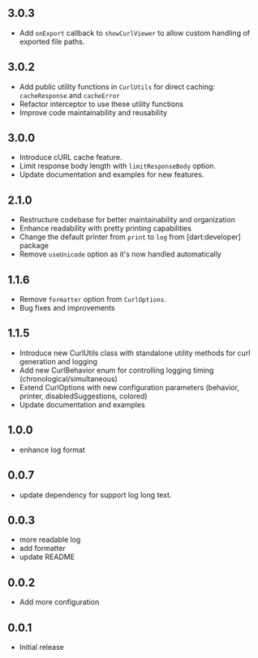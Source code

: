 ## 3.0.3

- Add `onExport` callback to `showCurlViewer` to allow custom handling of exported file paths.

## 3.0.2

- Add public utility functions in `CurlUtils` for direct caching: `cacheResponse` and `cacheError`
- Refactor interceptor to use these utility functions
- Improve code maintainability and reusability

## 3.0.0

- Introduce cURL cache feature.
- Limit response body length with `limitResponseBody` option.
- Update documentation and examples for new features.

## 2.1.0

- Restructure codebase for better maintainability and organization
- Enhance readability with pretty printing capabilities
- Change the default printer from `print` to `log` from [dart:developer] package
- Remove `useUnicode` option as it's now handled automatically

## 1.1.6

- Remove `formatter` option from `CurlOptions`.
- Bug fixes and improvements

## 1.1.5

- Introduce new CurlUtils class with standalone utility methods for curl generation and logging
- Add new CurlBehavior enum for controlling logging timing (chronological/simultaneous)
- Extend CurlOptions with new configuration parameters (behavior, printer, disabledSuggestions, colored)
- Update documentation and examples

## 1.0.0

- enhance log format

## 0.0.7

- update dependency for support log long text.

## 0.0.3

- more readable log
- add formatter
- update README

## 0.0.2

- Add more configuration

## 0.0.1

- Initial release
